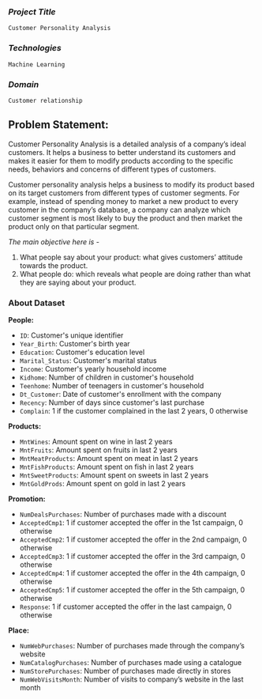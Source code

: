 ### *Project Title*
`Customer Personality Analysis`
### *Technologies* 
`Machine Learning`
### *Domain* 
`Customer relationship`

## Problem Statement:
Customer Personality Analysis is a detailed analysis of a company’s ideal customers. It
helps a business to better understand its customers and makes it easier for them to
modify products according to the specific needs, behaviors and concerns of different
types of customers.

Customer personality analysis helps a business to modify its product based on its target
customers from different types of customer segments. For example, instead of spending
money to market a new product to every customer in the company’s database, a
company can analyze which customer segment is most likely to buy the product and then
market the product only on that particular segment.

*The main objective here is -*
1. What people say about your product: what gives customers’ attitude towards the
product.
2. What people do: which reveals what people are doing rather than what they are
saying about your product.

### **About Dataset**
**People:**

* `ID`: Customer's unique identifier
* `Year_Birth`: Customer's birth year
* `Education`: Customer's education level
* `Marital_Status`: Customer's marital status
* `Income`: Customer's yearly household income
* `Kidhome`: Number of children in customer's household
* `Teenhome`: Number of teenagers in customer's household
* `Dt_Customer`: Date of customer's enrollment with the company
* `Recency`: Number of days since customer's last purchase
* `Complain`: 1 if the customer complained in the last 2 years, 0 otherwise

**Products:**

* `MntWines`: Amount spent on wine in last 2 years
* `MntFruits`: Amount spent on fruits in last 2 years
* `MntMeatProducts`: Amount spent on meat in last 2 years
* `MntFishProducts`: Amount spent on fish in last 2 years
* `MntSweetProducts`: Amount spent on sweets in last 2 years
* `MntGoldProds`: Amount spent on gold in last 2 years

**Promotion:**

* `NumDealsPurchases`: Number of purchases made with a discount
* `AcceptedCmp1`: 1 if customer accepted the offer in the 1st campaign, 0 otherwise
* `AcceptedCmp2`: 1 if customer accepted the offer in the 2nd campaign, 0 otherwise
* `AcceptedCmp3`: 1 if customer accepted the offer in the 3rd campaign, 0 otherwise
* `AcceptedCmp4`: 1 if customer accepted the offer in the 4th campaign, 0 otherwise
* `AcceptedCmp5`: 1 if customer accepted the offer in the 5th campaign, 0 otherwise
* `Response`: 1 if customer accepted the offer in the last campaign, 0 otherwise

**Place:**

* `NumWebPurchases`: Number of purchases made through the company’s website
* `NumCatalogPurchases`: Number of purchases made using a catalogue
* `NumStorePurchases`: Number of purchases made directly in stores
* `NumWebVisitsMonth`: Number of visits to company’s website in the last month